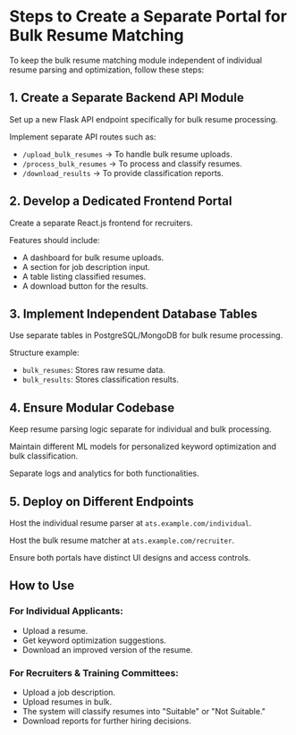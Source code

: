 # Steps to Create a Separate Portal for Bulk Resume Matching

To keep the bulk resume matching module independent of individual resume parsing and optimization, follow these steps:

## 1. Create a Separate Backend API Module

Set up a new Flask API endpoint specifically for bulk resume processing.

Implement separate API routes such as:

- `/upload_bulk_resumes` → To handle bulk resume uploads.
- `/process_bulk_resumes` → To process and classify resumes.
- `/download_results` → To provide classification reports.

## 2. Develop a Dedicated Frontend Portal

Create a separate React.js frontend for recruiters.

Features should include:

- A dashboard for bulk resume uploads.
- A section for job description input.
- A table listing classified resumes.
- A download button for the results.

## 3. Implement Independent Database Tables

Use separate tables in PostgreSQL/MongoDB for bulk resume processing.

Structure example:

- `bulk_resumes`: Stores raw resume data.
- `bulk_results`: Stores classification results.

## 4. Ensure Modular Codebase

Keep resume parsing logic separate for individual and bulk processing.

Maintain different ML models for personalized keyword optimization and bulk classification.

Separate logs and analytics for both functionalities.

## 5. Deploy on Different Endpoints

Host the individual resume parser at `ats.example.com/individual`.

Host the bulk resume matcher at `ats.example.com/recruiter`.

Ensure both portals have distinct UI designs and access controls.

## How to Use

### For Individual Applicants:

- Upload a resume.
- Get keyword optimization suggestions.
- Download an improved version of the resume.

### For Recruiters & Training Committees:

- Upload a job description.
- Upload resumes in bulk.
- The system will classify resumes into "Suitable" or "Not Suitable."
- Download reports for further hiring decisions.